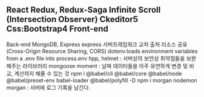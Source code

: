 React
Redux, Redux-Saga
Infinite Scroll (Intersection Observer)
Ckeditor5
Css:Bootstrap4
Front-end
---------------------
Back-end
MongoDB, Express
express 서버프레임워크
교차 출처 리소스 공유(Cross-Origin Resource Sharing, CORS)
dotenv:loads environment variables from a .env file into process.env
hpp, helmet : 서버상의 보안상 취약점들을 보완해주는 라이브러리
mongoose
moment : 날짜 데이터들을 아주 유연하게 변경 및 비교, 계산까지 해줄 수 있는 것
npm i @babel/cli @babel/core @babel/node @babel/preset-env babel-loader @babel/polyfill -D
npm i morgan nodemon
morgan : 서버에 로그 기록을 남긴다.